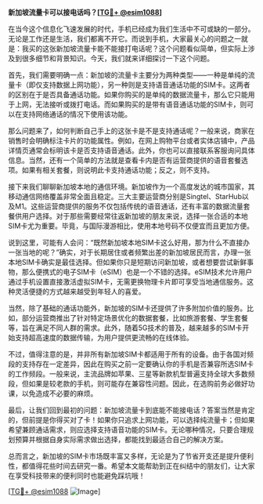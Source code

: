 **新加坡流量卡可以接电话吗？[[TG💪+ @esim1088](https://t.me/s/esim1088)]**

在当今这个信息化飞速发展的时代，手机已经成为我们生活中不可或缺的一部分。无论是工作还是生活，我们都离不开它。而说到手机，大家最关心的问题之一就是：我买的这张新加坡流量卡能不能接打电话呢？这个问题看似简单，但实际上涉及到很多细节和背景知识。今天，我们就来详细探讨一下这个问题。

首先，我们需要明确一点：新加坡的流量卡主要分为两种类型——一种是单纯的流量卡（即仅支持数据上网功能），另一种则是支持语音通话功能的SIM卡。这两者的区别在于是否具备通话功能。如果你购买的是单纯的数据流量卡，那么它只能用于上网，无法接听或拨打电话。而如果购买的是带有语音通话功能的SIM卡，则可以在支持网络通话的情况下使用该功能。

那么问题来了，如何判断自己手上的这张卡是不是支持通话呢？一般来说，商家在销售时会明确标注卡片的功能属性。例如，在网上购物平台或者实体店铺中，产品详情页通常会标明该卡是否支持语音通话。此外，你也可以直接联系客服询问具体信息。当然，还有一个简单的方法就是查看卡内是否有运营商提供的语音套餐选项。如果有相关套餐，则说明此卡支持通话功能；反之，则不支持。

接下来我们聊聊新加坡本地的通信环境。新加坡作为一个高度发达的城市国家，其移动通信网络覆盖非常全面且稳定。三大主要运营商分别是Singtel、StarHub以及M1。这些运营商提供的服务不仅包括传统的语音通话，还有丰富的数据流量套餐供用户选择。对于那些需要经常往返新加坡的朋友来说，选择一张合适的本地SIM卡尤为重要。毕竟，与国际漫游相比，使用本地号码不仅便宜而且更加方便。

说到这里，可能有人会问：“既然新加坡本地SIM卡这么好用，那为什么不直接办一张当地的呢？”确实，对于长期居住或者频繁出差的新加坡居民而言，办理一张本地SIM卡确实是最佳选择。但如果你只是短期访问新加坡，或者想要尝试新鲜事物，那么便携式的电子SIM卡（eSIM）也是一个不错的选择。eSIM技术允许用户通过手机设置直接激活虚拟SIM卡，无需更换物理卡片即可享受当地通信服务。这种灵活便捷的方式越来越受到年轻人的喜爱。

当然，除了基础的通话功能外，新加坡的SIM卡还提供了许多附加价值的服务。比如，部分运营商推出了针对特定场景优化的数据套餐，比如旅游套餐、学生套餐等，旨在满足不同人群的需求。此外，随着5G技术的普及，越来越多的SIM卡开始支持超高速度的数据传输，为用户提供更流畅的在线体验。

不过，值得注意的是，并非所有新加坡SIM卡都适用于所有的设备。由于各国对频段的支持存在一定差异，因此在购买之前一定要确认你的手机是否兼容所选SIM卡的工作频段。一般来说，主流品牌如苹果、三星等新款机型普遍支持全球大多数频段，但如果是较老款的手机，则可能存在兼容性问题。因此，在选购前务必做好功课，以免造成不必要的麻烦。

最后，让我们回到最初的问题：新加坡流量卡到底能不能接电话？答案当然是肯定的，但前提是你得买对了卡！如果你只追求上网功能，可以选择纯流量卡；但如果希望兼顾通话需求，则应选择支持语音功能的SIM卡。无论哪种情况，只要合理规划预算并根据自身实际需求做出选择，都能找到最适合自己的解决方案。

总而言之，新加坡的SIM卡市场既丰富又多样，无论是为了节省开支还是提升便利性，都值得花些时间去研究一番。希望本文能帮助到正在纠结中的朋友们，让大家在享受科技带来的便利同时也能避免踩坑哦！

[[TG💪+ @esim1088](https://t.me/s/esim1088) ![Image](https://i.postimg.cc/4NQfJmqS/Snipaste-2025-05-13-00-14-12.png)]